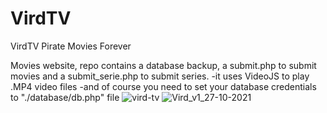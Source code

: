 # VirdTV
VirdTV Pirate Movies Forever

Movies website, repo contains a database backup, a submit.php to submit movies and a submit_serie.php to submit series.
-it uses VideoJS to play .MP4 video files
-and of course you need to set your database credentials to "./database/db.php" file
![vird-tv](https://user-images.githubusercontent.com/48364518/226488716-2a358762-59b8-491d-aebd-f0a54cf57302.jpg)
![Vird_v1_27-10-2021](https://user-images.githubusercontent.com/48364518/226488916-cc4d7da5-4016-4f9a-930a-50e2623c4528.jpg)
